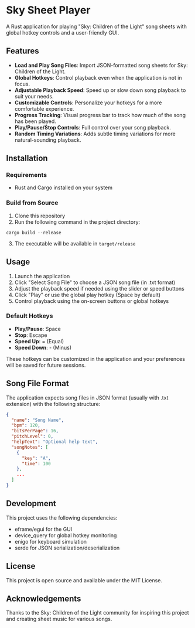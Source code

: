 # Sky Sheet Player

A Rust application for playing "Sky: Children of the Light" song sheets with global hotkey controls and a user-friendly GUI.

## Features

- **Load and Play Song Files**: Import JSON-formatted song sheets for Sky: Children of the Light.
- **Global Hotkeys**: Control playback even when the application is not in focus.
- **Adjustable Playback Speed**: Speed up or slow down song playback to suit your needs.
- **Customizable Controls**: Personalize your hotkeys for a more comfortable experience.
- **Progress Tracking**: Visual progress bar to track how much of the song has been played.
- **Play/Pause/Stop Controls**: Full control over your song playback.
- **Random Timing Variations**: Adds subtle timing variations for more natural-sounding playback.

## Installation

### Requirements
- Rust and Cargo installed on your system

### Build from Source
1. Clone this repository
2. Run the following command in the project directory:
```
cargo build --release
```
3. The executable will be available in `target/release`

## Usage

1. Launch the application
2. Click "Select Song File" to choose a JSON song file (in .txt format)
3. Adjust the playback speed if needed using the slider or speed buttons
4. Click "Play" or use the global play hotkey (Space by default)
5. Control playback using the on-screen buttons or global hotkeys

### Default Hotkeys

- **Play/Pause**: Space
- **Stop**: Escape
- **Speed Up**: = (Equal)
- **Speed Down**: - (Minus)

These hotkeys can be customized in the application and your preferences will be saved for future sessions.

## Song File Format

The application expects song files in JSON format (usually with .txt extension) with the following structure:

```json
{
  "name": "Song Name",
  "bpm": 120,
  "bitsPerPage": 16,
  "pitchLevel": 0,
  "helpText": "Optional help text",
  "songNotes": [
    {
      "key": "A",
      "time": 100
    },
    ...
  ]
}
```

## Development

This project uses the following dependencies:
- eframe/egui for the GUI
- device_query for global hotkey monitoring
- enigo for keyboard simulation
- serde for JSON serialization/deserialization

## License

This project is open source and available under the MIT License.

## Acknowledgements

Thanks to the Sky: Children of the Light community for inspiring this project and creating sheet music for various songs.
